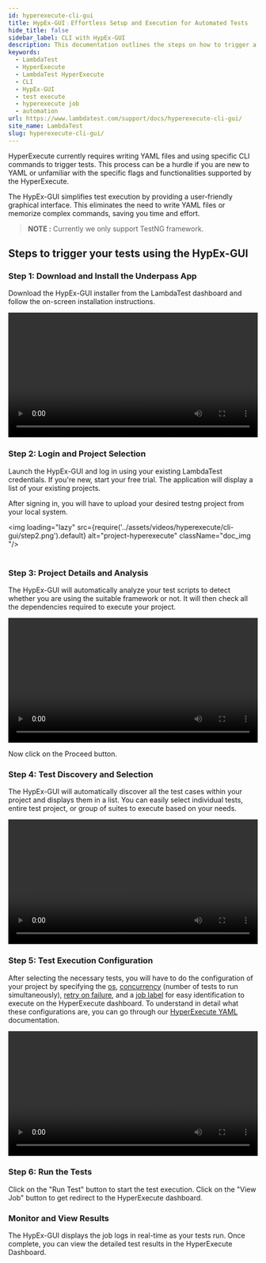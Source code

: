 ```yaml
---
id: hyperexecute-cli-gui
title: HypEx-GUI﹕Effortless Setup and Execution for Automated Tests
hide_title: false
sidebar_label: CLI with HypEx-GUI
description: This documentation outlines the steps on how to trigger a job on hyperexecute using the underpass app - gui app for hyperexecute cli.
keywords:
  - LambdaTest
  - HyperExecute
  - LambdaTest HyperExecute
  - CLI
  - HypEx-GUI
  - test execute
  - hyperexecute job
  - automation
url: https://www.lambdatest.com/support/docs/hyperexecute-cli-gui/
site_name: LambdaTest
slug: hyperexecute-cli-gui/
---
```


<script type="application/ld+json"
      dangerouslySetInnerHTML={{ __html: JSON.stringify({
       "@context": "https://schema.org",
        "@type": "BreadcrumbList",
        "itemListElement": [{
          "@type": "ListItem",
          "position": 1,
          "name": "Home",
          "item": "https://www.lambdatest.com"
        },{
          "@type": "ListItem",
          "position": 2,
          "name": "Support",
          "item": "https://www.lambdatest.com/support/docs/"
        },{
          "@type": "ListItem",
          "position": 3,
          "name": "HyperExecute Status",
          "item": "https://www.lambdatest.com/support/docs/hyperexecute-cli-gui/"
        }]
      })
    }}
></script>
HyperExecute currently requires writing YAML files and using specific CLI commands to trigger tests. This process can be a hurdle if you are new to YAML or unfamiliar with the specific flags and functionalities supported by the HyperExecute.

The HypEx-GUI simplifies test execution by providing a user-friendly graphical interface. This eliminates the need to write YAML files or memorize complex commands, saving you time and effort.

> **NOTE :** Currently we only support TestNG framework.

## Steps to trigger your tests using the HypEx-GUI

### Step 1: Download and Install the Underpass App
Download the HypEx-GUI installer from the LambdaTest dashboard and follow the on-screen installation instructions.

<video class="right-side" width="100%" controls id="vid">
<source src= {require('../assets/videos/hyperexecute/cli-gui/step1.mp4').default} type="video/mp4" />
</video>

### Step 2: Login and Project Selection
Launch the HypEx-GUI and log in using your existing LambdaTest credentials. If you're new, start your free trial. The application will display a list of your existing projects.

After signing in, you will have to upload your desired testng project from your local system.

<img loading="lazy" src={require('../assets/videos/hyperexecute/cli-gui/step2.png').default} alt="project-hyperexecute" className="doc_img "/><br/><br/>

### Step 3: Project Details and Analysis
The HypEx-GUI will automatically analyze your test scripts to detect whether you are using the suitable framework or not. It will then check all the dependencies required to execute your project.

<video class="right-side" width="100%" controls id="vid">
<source src= {require('../assets/videos/hyperexecute/cli-gui/step3.mp4').default} type="video/mp4" />
</video>

Now click on the Proceed button.

### Step 4: Test Discovery and Selection
The HypEx-GUI will automatically discover all the test cases within your project and displays them in a list. You can easily select individual tests, entire test project, or group of suites to execute based on your needs.

<video class="right-side" width="100%" controls id="vid">
<source src= {require('../assets/videos/hyperexecute/cli-gui/step4.mp4').default} type="video/mp4" />
</video>

### Step 5: Test Execution Configuration
After selecting the necessary tests, you will have to do the configuration of your project by specifying the [os](https://www.lambdatest.com/support/docs/deep-dive-into-hyperexecute-yaml/#runson), [concurrency](https://www.lambdatest.com/support/docs/deep-dive-into-hyperexecute-yaml/#concurrency) (number of tests to run simultaneously), [retry on failure](https://www.lambdatest.com/support/docs/deep-dive-into-hyperexecute-yaml/#retryonfailure), and a [job label](https://www.lambdatest.com/support/docs/deep-dive-into-hyperexecute-yaml/#joblabel) for easy identification to execute on the HyperExecute dashboard. To understand in detail what these configurations are, you can go through our [HyperExecute YAML](https://lambdatest.com/support/docs/deep-dive-into-hyperexecute-yaml) documentation.

<video class="right-side" width="100%" controls id="vid">
<source src= {require('../assets/videos/hyperexecute/cli-gui/step5.mp4').default} type="video/mp4" />
</video>

### Step 6: Run the Tests
Click on the "Run Test" button to start the test execution. Click on the "View Job" button to get redirect to the HyperExecute dashboard.

### Monitor and View Results
The HypEx-GUI displays the job logs in real-time as your tests run. Once complete, you can view the detailed test results in the HyperExecute Dashboard.
